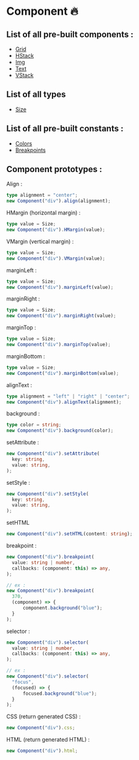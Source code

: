# Component 🔥

## List of all pre-built components :

- [Grid](/doc/components/Grid.md)
- [HStack](/doc/components/HStack.md)
- [Img](/doc/components/Img.md)
- [Text](/doc/components/Text.md)
- [VStack](/doc/components/VStack.md)

## List of all types

- [Size](/src/types/Size.ts)

## List of all pre-built constants :

- [Colors](/doc/constants/Colors.md)
- [Breakpoints](/doc/constants/Breakpoints.md)

## Component prototypes :

Align :

```ts
type alignment = "center";
new Component("div").align(alignment);
```

HMargin (horizontal margin) :

```ts
type value = Size;
new Component("div").HMargin(value);
```

VMargin (vertical margin) :

```ts
type value = Size;
new Component("div").VMargin(value);
```

marginLeft :

```ts
type value = Size;
new Component("div").marginLeft(value);
```

marginRight :

```ts
type value = Size;
new Component("div").marginRight(value);
```

marginTop :

```ts
type value = Size;
new Component("div").marginTop(value);
```

marginBottom :

```ts
type value = Size;
new Component("div").marginBottom(value);
```

alignText :

```ts
type alignment = "left" | "right" | "center";
new Component("div").alignText(alignment);
```

background :

```ts
type color = string;
new Component("div").background(color);
```

setAttribute :

```ts
new Component("div").setAttribute(
  key: string,
  value: string,
);
```

setStyle :

```ts
new Component("div").setStyle(
  key: string,
  value: string,
);
```

setHTML

```ts
new Component("div").setHTML(content: string);
```

breakpoint :

```ts
new Component("div").breakpoint(
  value: string | number,
  callbacks: (component: this) => any,
);

// ex :
new Component("div").breakpoint(
  370,
  (component) => {
      component.background("blue");
  }
);
```

selector :

```ts
new Component("div").selector(
  value: string | number,
  callbacks: (component: this) => any,
);

// ex :
new Component("div").selector(
  "focus",
  (focused) => {
      focused.background("blue");
  }
);
```

CSS (return generated CSS) :

```ts
new Component("div").css;
```

HTML (return generated HTML) :

```ts
new Component("div").html;
```
